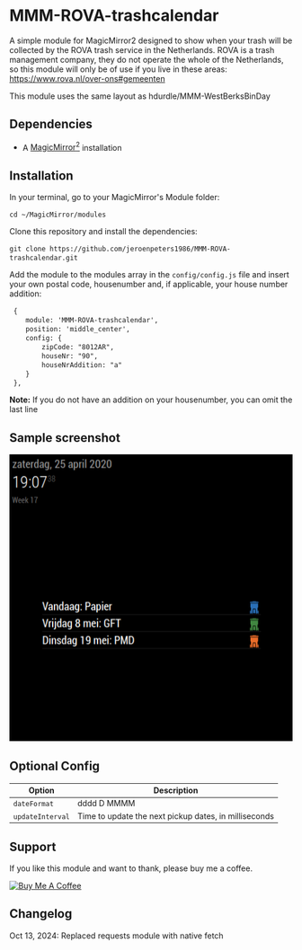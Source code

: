# MMM-ROVA-trashcalendar
A simple module for MagicMirror2 designed to show when your trash will be collected
by the ROVA trash service in the Netherlands. ROVA is a trash management company, 
they do not operate the whole of the Netherlands, so this module will only be
of use if you live in these areas: https://www.rova.nl/over-ons#gemeenten

This module uses the same layout as hdurdle/MMM-WestBerksBinDay

## Dependencies
  * A [MagicMirror<sup>2</sup>](https://github.com/MichMich/MagicMirror) installation

## Installation

In your terminal, go to your MagicMirror's Module folder:
````
cd ~/MagicMirror/modules
````

Clone this repository and install the dependencies:
````
git clone https://github.com/jeroenpeters1986/MMM-ROVA-trashcalendar.git
````

Add the module to the modules array in the `config/config.js` file
and insert your own postal code, housenumber and, if applicable, your 
house number addition:

```
 {
    module: 'MMM-ROVA-trashcalendar',
	position: 'middle_center',
	config: {
		zipCode: "8012AR",
		houseNr: "90",
		houseNrAddition: "a"
	}
 },
```
**Note:** If you do not have an addition on your housenumber, you can omit the last line

## Sample screenshot
![MMM-ROVA-trashcalendar module for MagicMirror](https://raw.githubusercontent.com/jeroenpeters1986/MMM-ROVA-trashcalendar/master/MMM-ROVA-trashcalendar.png "MMM-ROVA-trashcalendar module for MagicMirror")


## Optional Config
| **Option** | **Description** |
| --- | --- |
| `dateFormat` | dddd D MMMM |
| `updateInterval` | Time to update the next pickup dates, in milliseconds |


## Support
If you like this module and want to thank, please buy me a coffee.

<a href="https://ko-fi.com/jeroenpeters" target="_blank"><img src="https://cdn.prod.website-files.com/5c14e387dab576fe667689cf/64f1a9ddd0246590df69ea01_kofi_long_button_blue%25402x-p-500.png" alt="Buy Me A Coffee" ></a>


## Changelog
Oct 13, 2024: Replaced requests module with native fetch